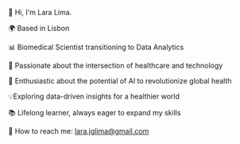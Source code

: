 👋 Hi, I'm Lara Lima.

🌍 Based in Lisbon

📊 Biomedical Scientist transitioning to Data Analytics

🤩 Passionate about the intersection of healthcare and technology

🧠 Enthusiastic about the potential of AI to revolutionize global health

💡Exploring data-driven insights for a healthier world

📚 Lifelong learner, always eager to expand my skills

📧 How to reach me: lara.jglima@gmail.com
